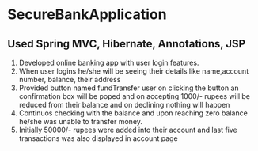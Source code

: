 # SecureBankApplication
## Used Spring MVC, Hibernate, Annotations, JSP
1) Developed online banking app with user login features.
2) When user logins he/she will be seeing their details like name,account number, balance, their address
3) Provided button named fundTransfer user on clicking the button an confirmation box will be poped and on accepting 1000/- rupees will be reduced from their balance and on declining nothing will happen
4) Continuos checking with the balance and upon reaching zero balance he/she was unable to transfer money.
5) Initially 50000/- rupees were added into their account and last five transactions was also displayed in account page
